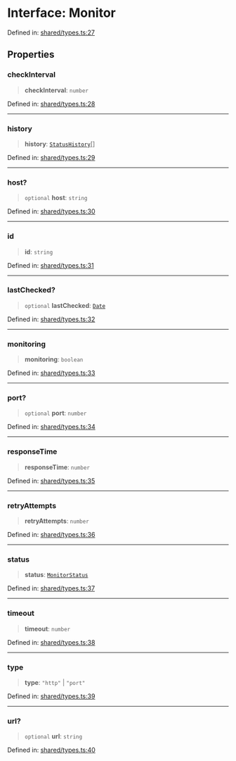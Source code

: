 # Interface: Monitor

Defined in: [shared/types.ts:27](https://github.com/Nick2bad4u/Uptime-Watcher/blob/dca5483e793478722cd3e6e125cafcec5fc771f0/shared/types.ts#L27)

## Properties

### checkInterval

> **checkInterval**: `number`

Defined in: [shared/types.ts:28](https://github.com/Nick2bad4u/Uptime-Watcher/blob/dca5483e793478722cd3e6e125cafcec5fc771f0/shared/types.ts#L28)

***

### history

> **history**: [`StatusHistory`](StatusHistory.md)[]

Defined in: [shared/types.ts:29](https://github.com/Nick2bad4u/Uptime-Watcher/blob/dca5483e793478722cd3e6e125cafcec5fc771f0/shared/types.ts#L29)

***

### host?

> `optional` **host**: `string`

Defined in: [shared/types.ts:30](https://github.com/Nick2bad4u/Uptime-Watcher/blob/dca5483e793478722cd3e6e125cafcec5fc771f0/shared/types.ts#L30)

***

### id

> **id**: `string`

Defined in: [shared/types.ts:31](https://github.com/Nick2bad4u/Uptime-Watcher/blob/dca5483e793478722cd3e6e125cafcec5fc771f0/shared/types.ts#L31)

***

### lastChecked?

> `optional` **lastChecked**: [`Date`](https://developer.mozilla.org/docs/Web/JavaScript/Reference/Global_Objects/Date)

Defined in: [shared/types.ts:32](https://github.com/Nick2bad4u/Uptime-Watcher/blob/dca5483e793478722cd3e6e125cafcec5fc771f0/shared/types.ts#L32)

***

### monitoring

> **monitoring**: `boolean`

Defined in: [shared/types.ts:33](https://github.com/Nick2bad4u/Uptime-Watcher/blob/dca5483e793478722cd3e6e125cafcec5fc771f0/shared/types.ts#L33)

***

### port?

> `optional` **port**: `number`

Defined in: [shared/types.ts:34](https://github.com/Nick2bad4u/Uptime-Watcher/blob/dca5483e793478722cd3e6e125cafcec5fc771f0/shared/types.ts#L34)

***

### responseTime

> **responseTime**: `number`

Defined in: [shared/types.ts:35](https://github.com/Nick2bad4u/Uptime-Watcher/blob/dca5483e793478722cd3e6e125cafcec5fc771f0/shared/types.ts#L35)

***

### retryAttempts

> **retryAttempts**: `number`

Defined in: [shared/types.ts:36](https://github.com/Nick2bad4u/Uptime-Watcher/blob/dca5483e793478722cd3e6e125cafcec5fc771f0/shared/types.ts#L36)

***

### status

> **status**: [`MonitorStatus`](../type-aliases/MonitorStatus.md)

Defined in: [shared/types.ts:37](https://github.com/Nick2bad4u/Uptime-Watcher/blob/dca5483e793478722cd3e6e125cafcec5fc771f0/shared/types.ts#L37)

***

### timeout

> **timeout**: `number`

Defined in: [shared/types.ts:38](https://github.com/Nick2bad4u/Uptime-Watcher/blob/dca5483e793478722cd3e6e125cafcec5fc771f0/shared/types.ts#L38)

***

### type

> **type**: `"http"` \| `"port"`

Defined in: [shared/types.ts:39](https://github.com/Nick2bad4u/Uptime-Watcher/blob/dca5483e793478722cd3e6e125cafcec5fc771f0/shared/types.ts#L39)

***

### url?

> `optional` **url**: `string`

Defined in: [shared/types.ts:40](https://github.com/Nick2bad4u/Uptime-Watcher/blob/dca5483e793478722cd3e6e125cafcec5fc771f0/shared/types.ts#L40)
